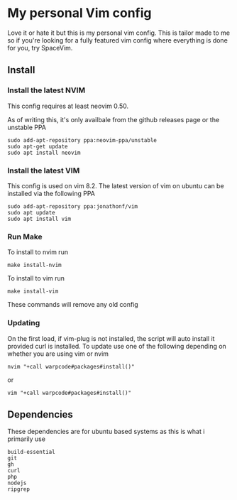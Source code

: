 # My personal Vim config
Love it or hate it but this is my personal vim config. This is tailor made to me so if you're looking for a fully featured vim config where everything is done for you, try SpaceVim.

## Install
### Install the latest NVIM

This config requires at least neovim 0.50.

As of writing this, it's only availbale from the github releases page or the unstable PPA
```
sudo add-apt-repository ppa:neovim-ppa/unstable
sudo apt-get update
sudo apt install neovim
```

### Install the latest VIM

This config is used on vim 8.2. The latest version of vim on ubuntu can be installed via the following PPA
```
sudo add-apt-repository ppa:jonathonf/vim
sudo apt update
sudo apt install vim
```

### Run Make
To install to nvim run
```
make install-nvim
```

To install to vim run
```
make install-vim
```

These commands will remove any old config

### Updating
On the first load, if vim-plug is not installed, the script will auto install it provided curl is installed.
To update use one of the following depending on whether you are using vim or nvim

`nvim "+call warpcode#packages#install()"`

or

`vim "+call warpcode#packages#install()"`

## Dependencies
These dependencies are for ubuntu based systems as this is what i primarily use

```
build-essential
git
gh
curl
php
nodejs
ripgrep
```
